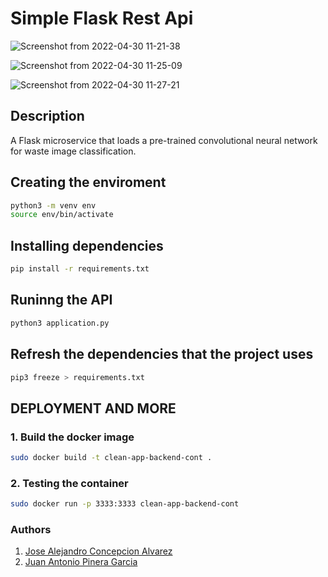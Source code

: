 # Simple Flask Rest Api

![Screenshot from 2022-04-30 11-21-38](https://user-images.githubusercontent.com/37028825/166100074-e040b208-b36d-4098-97d2-48cc5d242c05.png)

![Screenshot from 2022-04-30 11-25-09](https://user-images.githubusercontent.com/37028825/166100079-bae41c00-a4cd-438f-bb5b-fb41902d2feb.png)

![Screenshot from 2022-04-30 11-27-21](https://user-images.githubusercontent.com/37028825/166100084-8ef6a084-68fe-4cc0-8e34-9e0634fd9d29.png)

## Description

A Flask microservice that loads a pre-trained convolutional neural network for waste image classification.

## Creating the enviroment

```sh
python3 -m venv env
source env/bin/activate
```

## Installing dependencies

```sh
pip install -r requirements.txt
```

## Runinng the API

```python
python3 application.py
```

## Refresh the dependencies that the project uses

```sh
pip3 freeze > requirements.txt
```

## DEPLOYMENT AND MORE

### 1. Build the docker image

```sh
sudo docker build -t clean-app-backend-cont .
```

### 2. Testing the container

```sh
sudo docker run -p 3333:3333 clean-app-backend-cont
```

### Authors

1. [Jose Alejandro Concepcion Alvarez](https://www.gssi.it/people/students/students-computer-science/item/15643-concepcion-alvarez-jose-aleandro)
2. [Juan Antonio Pinera Garcia](https://www.gssi.it/people/students/students-computer-science/item/15647-pinera-garcia-juan-antonio)
